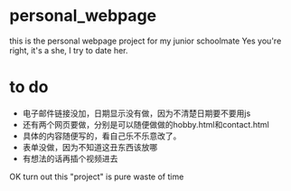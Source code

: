 # personal_webpage
this is the personal webpage project for my junior schoolmate
Yes you're right, it's a she, I try to date her.
# to do
+ 电子邮件链接没加，日期显示没有做，因为不清楚日期要不要用js
+ 还有两个网页要做，分别是可以随便做做的hobby.html和contact.html
+ 具体的内容随便写的，看自己乐不乐意改了。
+ 表单没做，因为不知道这丑东西该放哪
+ 有想法的话再插个视频进去

OK turn out this "project" is pure waste of time

